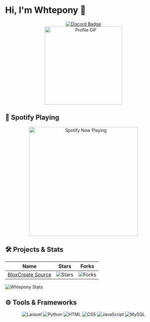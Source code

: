 # Hi, I'm Whtepony 👋

<p align="center">
  <a href="https://discordapp.com/users/143100394627792897">
    <img src="https://img.shields.io/badge/Discord-7289DA?style=for-the-badge&logo=discord&logoColor=white" alt="Discord Badge">
  </a>
  <br>
  <img src="https://static.wikia.nocookie.net/themiddle/images/c/ce/Tumblr_o96nhfT5Fi1rt41g1o1_500.gif/revision/latest/scale-to-width-down/500?cb=20231028133904" width="250" alt="Profile GIF">
</p>

## 🎵 Spotify Playing

<p align="center">
  <img src="https://spotify-now-playing-seven-beta.vercel.app/api/spotify?background_color=0d1117&border_color=ffffff" alt="Spotify Now Playing" width="350" />
</p>

## 🛠️ Projects & Stats

<p align="center">
  <table>
    <thead>
      <tr>
        <th><b>Name</b></th>
        <th><b>Stars</b></th>
        <th><b>Forks</b></th>
      </tr>
    </thead>
    <tbody>
      <tr>
        <td><a href="https://github.com/whtepony/BloxCreate-Source">BloxCreate Source</a></td>
        <td><img alt="Stars" src="https://img.shields.io/github/stars/whtepony/BloxCreate-Source?style=flat-square&labelColor=343b41"/></td>
        <td><img alt="Forks" src="https://img.shields.io/github/forks/whtepony/BloxCreate-Source?style=flat-square&labelColor=343b41"/></td>
      </tr>
    </tbody>
  </table>

  <p>
    <img src="https://github-readme-stats-sigma-ten-42.vercel.app/api?username=whtepony&show_icons=true&theme=gotham" alt="Whtepony Stats" />
  </p>
</p>

## ⚙️ Tools & Frameworks

<p align="center">
  <img alt="Laravel" src="https://img.shields.io/badge/Laravel-FF2D20?style=for-the-badge&logo=laravel&logoColor=white" />
  <img alt="Python" src="https://img.shields.io/badge/Python-3776AB?style=for-the-badge&logo=python&logoColor=white" />
  <img alt="HTML" src="https://img.shields.io/badge/HTML-239120?style=for-the-badge&logo=html5&logoColor=white" />
  <img alt="CSS" src="https://img.shields.io/badge/CSS-239120?style=for-the-badge&logo=css3&logoColor=white" />
  <img alt="JavaScript" src="https://img.shields.io/badge/JavaScript-F7DF1E?style=for-the-badge&logo=javascript&logoColor=black" />
  <img alt="MySQL" src="https://img.shields.io/badge/MySQL-00000F?style=for-the-badge&logo=mysql&logoColor=white" />
</p>
